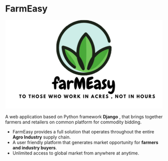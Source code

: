 # FarmEasy

![Logo of farmeasy](/farmeasy.jpeg)

A web application based on Python framework **Django** , that brings together farmers and retailers on common platform for commodity bidding.

* FarmEasy provides a full solution that operates throughout the entire **Agro Industry** supply chain.
* A user friendly platform that generates market opportunity for **farmers and industry buyers**.
* Unlimited access to global market from anywhere at anytime.

